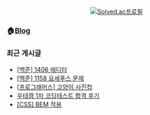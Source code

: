 <div align="center">
	
[![Solved.ac프로필](http://mazassumnida.wtf/api/v2/generate_badge?boj=dlwotjr3)](https://solved.ac/dlwotjr3)
	
</div>
	
### 🏠[Blog](https://ashrock.kr/)
### 최근 게시글
<!-- BLOG-POST-LIST:START -->
- [[백준] 1406 에디터](https://ashrock.kr/%EC%95%8C%EA%B3%A0%EB%A6%AC%EC%A6%98/%EB%B0%B1%EC%A4%80-1406-%EC%97%90%EB%94%94%ED%84%B0/)
- [[백준] 1158 요세푸스 문제](https://ashrock.kr/%EC%95%8C%EA%B3%A0%EB%A6%AC%EC%A6%98/%EB%B0%B1%EC%A4%80-1158-%EC%9A%94%EC%84%B8%ED%91%B8%EC%8A%A4-%EB%AC%B8%EC%A0%9C/)
- [[프로그래머스] 고양이 사진첩](https://ashrock.kr/%ED%94%84%EB%A1%9C%EC%A0%9D%ED%8A%B8/%EA%B3%A0%EC%96%91%EC%9D%B4-%EC%82%AC%EC%A7%84%EC%B2%A9/)
- [우테캠 1차 코딩테스트 합격 후기](https://ashrock.kr/%EA%B2%BD%EB%A0%A5/%EC%9A%B0%EC%95%84%ED%95%9C-%ED%85%8C%ED%81%AC-%EC%BA%A0%ED%94%84-5%EA%B8%B0-1%EC%B0%A8/)
- [[CSS] BEM 적용](https://ashrock.kr/%ED%94%84%EB%A1%9C%EC%A0%9D%ED%8A%B8/propro-bem/)
<!-- BLOG-POST-LIST:END -->	
	

<!-- <img src="https://capsule-render.vercel.app/api?type=transparent&height=300&section=header&text=LEON&fontSize=90&fontColor:#111" /> -->
<!-- [![Top Langs](https://github-readme-stats.vercel.app/api/top-langs/?username=onlee3&layout=compact)](https://github.com/anuraghazra/github-readme-stats) -->
<!-- ![LeetCode stats](https://leetcode-stats-six.vercel.app/api?username=dlwotjr2) -->
<!-- [![Hits](https://hits.seeyoufarm.com/api/count/incr/badge.svg?url=https%3A%2F%2Fgithub.com%2Fonlee3%2Fhit-counter&count_bg=%2379C83D&title_bg=%23555555&icon=&icon_color=%23E7E7E7&title=hits&edge_flat=false)](https://hits.seeyoufarm.com) -->

